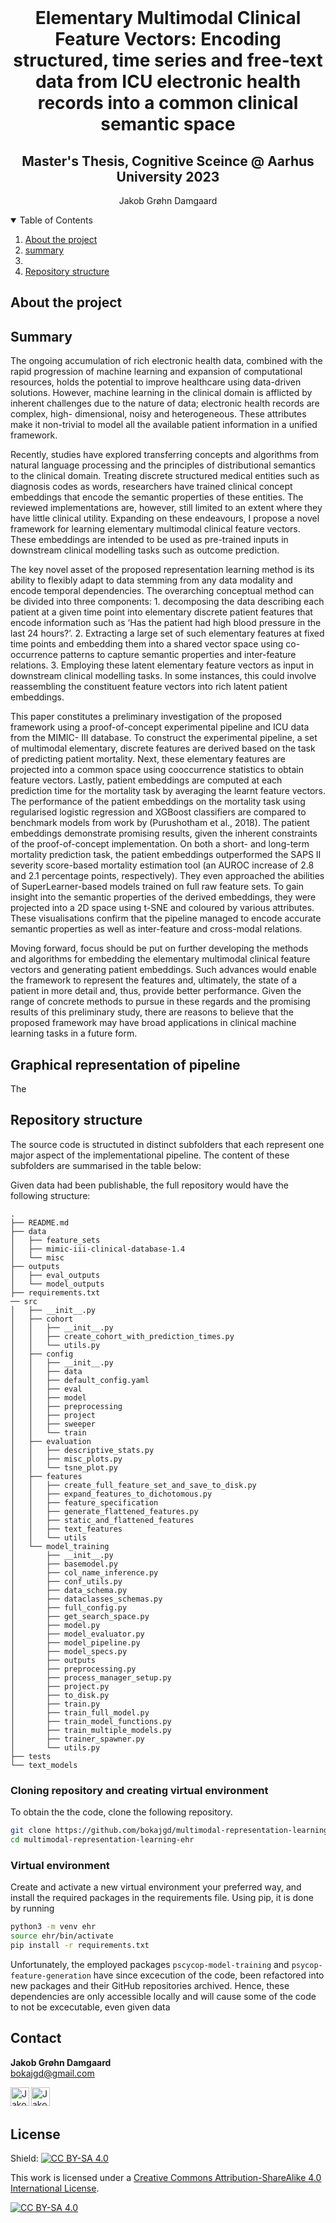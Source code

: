 <br />
  <h1 align="center">Elementary Multimodal Clinical Feature Vectors: Encoding structured, time series and free-text data from ICU electronic health records into a common clinical semantic space
 </h1>
 <h2 align="center">Master's Thesis, Cognitive Sceince @ Aarhus University 2023</h2>

  <p align="center">
    Jakob Grøhn Damgaard
    <br />
</p>

<!-- TABLE OF CONTENTS -->
<details open="open">
  <summary>Table of Contents</summary>
  <ol>
    <li><a href="#about-the-project">About the project</a></li>
    <li><a href="#summary">summary</a></li>
    <li><a href="#graphical-representation-of-pipeline>"Graphical representation of pipeline</a></li>
    <li><a href="#repository-structure">Repository structure</a></li>
  </ol>
</details>

<!-- ABOUT THE PROJECT -->
## About the project

<!-- THESIS SUMMARY -->
## Summary

The ongoing accumulation of rich electronic health data, combined with the rapid progression of machine learning and expansion of computational resources, holds the potential to improve healthcare using data-driven solutions. However, machine learning in the clinical domain is afflicted by inherent challenges due to the nature of data; electronic health records are complex, high- dimensional, noisy and heterogeneous. These attributes make it non-trivial to model all the available patient information in a unified framework.
<br />

Recently, studies have explored transferring concepts and algorithms from natural language processing and the principles of distributional semantics to the clinical domain. Treating discrete structured medical entities such as diagnosis codes as words, researchers have trained clinical concept embeddings that encode the semantic properties of these entities. The reviewed implementations are, however, still limited to an extent where they have little clinical utility. Expanding on these endeavours, I propose a novel framework for learning elementary multimodal clinical feature vectors. These embeddings are intended to be used as pre-trained inputs in downstream clinical modelling tasks such as outcome prediction.
<br />

The key novel asset of the proposed representation learning method is its ability to flexibly adapt to data stemming from any data modality and encode temporal dependencies. The overarching conceptual method can be divided into three components: 1. decomposing the data describing each patient at a given time point into elementary discrete patient features that encode information such as ‘Has the patient had high blood pressure in the last 24 hours?’. 2. Extracting a large set of such elementary features at fixed time points and embedding them into a shared vector space using co-occurrence patterns to capture semantic properties and inter-feature relations. 3. Employing these latent elementary feature vectors as input in downstream clinical modelling tasks. In some instances, this could involve reassembling the constituent feature vectors into rich latent patient embeddings.
<br />

This paper constitutes a preliminary investigation of the proposed framework using a proof-of-concept experimental pipeline and ICU data from the MIMIC- III database. To construct the experimental pipeline, a set of multimodal elementary, discrete features are derived based on the task of predicting patient mortality. Next, these elementary features are projected into a common space using cooccurrence statistics to obtain feature vectors. Lastly, patient embeddings are computed at each prediction time for the mortality task by averaging the learnt feature vectors. The performance of the patient embeddings on the mortality task using regularised logistic regression and XGBoost classifiers are compared to benchmark models from work by (Purushotham et al., 2018). The patient embeddings demonstrate promising results, given the inherent constraints of the proof-of-concept implementation. On both a short- and long-term mortality prediction task, the patient embeddings outperformed the SAPS II severity score-based mortality estimation tool (an AUROC increase of 2.8 and 2.1 percentage points, respectively). They even approached the abilities of SuperLearner-based models trained on full raw feature sets. To gain insight into the semantic properties of the derived embeddings, they were projected into a 2D space using t-SNE and coloured by various attributes. These visualisations confirm that the pipeline managed to encode accurate semantic properties as well as inter-feature and cross-modal relations.
<br />

Moving forward, focus should be put on further developing the methods and algorithms for embedding the elementary multimodal clinical feature vectors and generating patient embeddings. Such advances would enable the framework to represent the features and, ultimately, the state of a patient in more detail and, thus, provide better performance. Given the range of concrete methods to pursue in these regards and the promising results of this preliminary study, there are reasons to believe that the proposed framework may have broad applications in clinical machine learning tasks in a future form.

<!-- THESIS SUMMARY -->
## Graphical representation of pipeline
The 


<!-- REPOSITORY STRUCTURE -->
## Repository structure

The source code is structuted in distinct subfolders that each represent one major aspect of the implementational pipeline. The content of these subfolders are summarised in the table below:



Given data had been publishable, the full repository would have the following structure:

```
.
├── README.md
├── data
│   ├── feature_sets
│   ├── mimic-iii-clinical-database-1.4
│   └── misc
├── outputs
│   ├── eval_outputs
│   └── model_outputs
├── requirements.txt
── src
│   ├── __init__.py
│   ├── cohort
│   │   ├── __init__.py
│   │   ├── create_cohort_with_prediction_times.py
│   │   └── utils.py
│   ├── config
│   │   ├── __init__.py
│   │   ├── data
│   │   ├── default_config.yaml
│   │   ├── eval
│   │   ├── model
│   │   ├── preprocessing
│   │   ├── project
│   │   ├── sweeper
│   │   └── train
│   ├── evaluation
│   │   ├── descriptive_stats.py
│   │   ├── misc_plots.py
│   │   └── tsne_plot.py
│   ├── features
│   │   ├── create_full_feature_set_and_save_to_disk.py
│   │   ├── expand_features_to_dichotomous.py
│   │   ├── feature_specification
│   │   ├── generate_flattened_features.py
│   │   ├── static_and_flattened_features
│   │   ├── text_features
│   │   └── utils
│   └── model_training
│       ├── __init__.py
│       ├── basemodel.py
│       ├── col_name_inference.py
│       ├── conf_utils.py
│       ├── data_schema.py
│       ├── dataclasses_schemas.py
│       ├── full_config.py
│       ├── get_search_space.py
│       ├── model.py
│       ├── model_evaluator.py
│       ├── model_pipeline.py
│       ├── model_specs.py
│       ├── outputs
│       ├── preprocessing.py
│       ├── process_manager_setup.py
│       ├── project.py
│       ├── to_disk.py
│       ├── train.py
│       ├── train_full_model.py
│       ├── train_model_functions.py
│       ├── train_multiple_models.py
│       ├── trainer_spawner.py
│       └── utils.py
├── tests
└── text_models
```

### Cloning repository and creating virtual environment

To obtain the the code, clone the following repository.

```bash
git clone https://github.com/bokajgd/multimodal-representation-learning-ehr.git
cd multimodal-representation-learning-ehr
```

### Virtual environment

Create and activate a new virtual environment your preferred way, and install the required packages in the requirements file.
Using pip, it is done by running

```bash
python3 -m venv ehr
source ehr/bin/activate
pip install -r requirements.txt
```

Unfortunately, the employed packages `pscycop-model-training` and `psycop-feature-generation` have since excecution of the code, been refactored into new packages and their GitHub repositories archived. 
Hence, these dependencies are only accessible locally and will cause some of the code to not be excecutable, even given data 


## Contact
**Jakob Grøhn Damgaard** 
<br />
[bokajgd@gmail.com](mailto:bokajgd@gmail.com?subject=[GitHub]%20stedsans)


[<img align="left" alt="Jakob Grøhn Damgaard | Twitter" width="30px" src="https://cdn.jsdelivr.net/npm/simple-icons@v3/icons/twitter.svg" />][twitter2]
[<img align="left" alt="Jakob Grøhn Damgaard | LinkedIn" width="30px" src="https://cdn.jsdelivr.net/npm/simple-icons@v3/icons/linkedin.svg" />][linkedin2]

<br />

</details>

[twitter2]: https://twitter.com/JakobGroehn
[linkedin2]: https://www.linkedin.com/in/jakob-gr%C3%B8hn-damgaard-04ba51144/


 <br>
 
## License
Shield: [![CC BY-SA 4.0][cc-by-sa-shield]][cc-by-sa]

This work is licensed under a
[Creative Commons Attribution-ShareAlike 4.0 International License][cc-by-sa].

[![CC BY-SA 4.0][cc-by-sa-image]][cc-by-sa]

[cc-by-sa]: http://creativecommons.org/licenses/by-sa/4.0/
[cc-by-sa-image]: https://licensebuttons.net/l/by-sa/4.0/88x31.png
[cc-by-sa-shield]: https://img.shields.io/badge/License-CC%20BY--SA%204.0-lightgrey.svg

